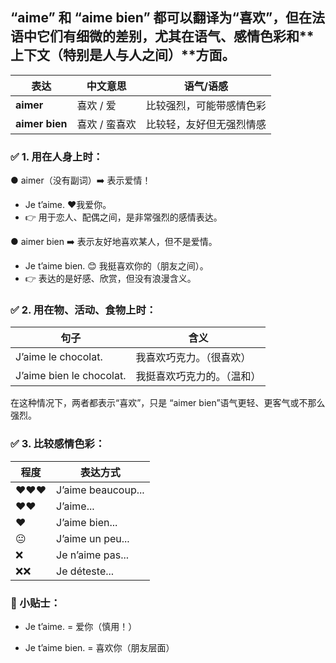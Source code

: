 ## “aime” 和 “aime bien” 都可以翻译为“喜欢”，但在法语中它们有细微的差别，尤其在语气、感情色彩和**上下文（特别是人与人之间）**方面。


| 表达             | 中文意思     | 语气/语感        |
| -------------- | -------- | ------------ |
| **aimer**      | 喜欢 / 爱   | 比较强烈，可能带感情色彩 |
| **aimer bien** | 喜欢 / 蛮喜欢 | 比较轻，友好但无强烈情感 |


### ✅ 1. 用在人身上时：
● aimer（没有副词）➡️ 表示爱情！

 - Je t’aime. ❤️我爱你。
 - 👉 用于恋人、配偶之间，是非常强烈的感情表达。

● aimer bien
➡️ 表示友好地喜欢某人，但不是爱情。

 - Je t’aime bien. 😊 我挺喜欢你的（朋友之间）。
 - 👉 表达的是好感、欣赏，但没有浪漫含义。

### ✅ 2. 用在物、活动、食物上时：

| 句子            | 含义       |
| ----------- | ------------- |
| J’aime le chocolat.  | 我喜欢巧克力。（很喜欢）  |
| J’aime bien le chocolat. | 我挺喜欢巧克力的。（温和） |


在这种情况下，两者都表示“喜欢”，只是 “aimer bien”语气更轻、更客气或不那么强烈。

### ✅ 3. 比较感情色彩：
| 程度  | 表达方式               |
| --- | ------------------ |
| ❤❤❤ | J’aime beaucoup... |
| ❤❤  | J’aime...          |
| ❤   | J’aime bien...     |
| 😐  | J’aime un peu...   |
| ❌   | Je n’aime pas...   |
| ❌❌  | Je déteste...      |


### 🧠 小贴士：
 - Je t’aime. = 爱你（慎用！）

 - Je t’aime bien. = 喜欢你（朋友层面）